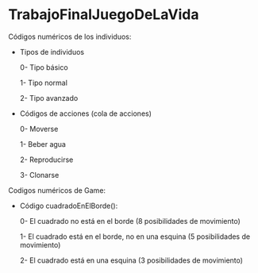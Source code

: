 # TrabajoFinalJuegoDeLaVida

Códigos numéricos de los individuos:

* Tipos de individuos

  0- Tipo básico 
  
  1- Tipo normal

  2- Tipo avanzado


* Códigos de acciones (cola de acciones)

    0- Moverse

    1- Beber agua
    
    2- Reproducirse

    3- Clonarse

Codigos numéricos de Game:

* Código cuadradoEnElBorde():

  0- El cuadrado no está en el borde (8 posibilidades de movimiento)

  1- El cuadrado está en el borde, no en una esquina (5 posibilidades de movimiento)

  2- El cuadrado está en una esquina (3 posibilidades de movimiento)

